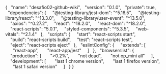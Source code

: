 { 
   "name": "desafio02-github-wiki", 
   "version": "0.1.0", 
   "private": true, 
   "dependencies": { 
     "@testing-library/jest-dom": "^5.16.5", 
     "@testing-library/react": "^13.3.0", 
     "@testing-library/user-event": "^13.5.0", 
     "axios": "^0.27.2", 
     "react": "^18.2.0", 
     "react-dom": "^18.2.0", 
     "react-scripts": "5.0.1", 
     "styled-components": "^5.3.5", 
     "web-vitals": "^2.1.4" 
   }, 
   "scripts": { 
     "start": "react-scripts start", 
     "build": "react-scripts build", 
     "test": "react-scripts test", 
     "eject": "react-scripts eject" 
   }, 
   "eslintConfig": { 
     "extends": [ 
       "react-app", 
       "react-app/jest" 
     ] 
   }, 
   "browserslist": { 
     "production": [ 
       ">0.2%", 
       "not dead", 
       "not op_mini all" 
     ], 
     "development": [ 
       "last 1 chrome version", 
       "last 1 firefox version", 
       "last 1 safari version" 
     ] 
   } 
 }
